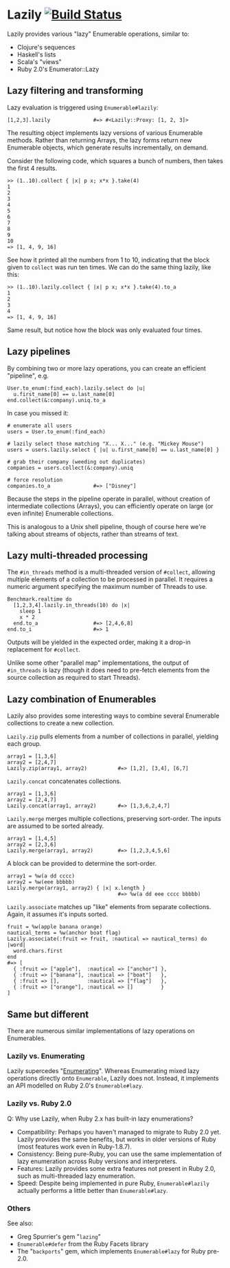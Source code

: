 Lazily [![Build Status](https://secure.travis-ci.org/mdub/lazily.png?branch=master)](http://travis-ci.org/mdub/lazily)
===========

Lazily provides various "lazy" Enumerable operations, similar to:

* Clojure's sequences
* Haskell's lists
* Scala's "views"
* Ruby 2.0's Enumerator::Lazy

Lazy filtering and transforming
-------------------------------

Lazy evaluation is triggered using `Enumerable#lazily`:

    [1,2,3].lazily              #=> #<Lazily::Proxy: [1, 2, 3]>

The resulting object implements lazy versions of various Enumerable methods.  Rather than returning Arrays, the lazy forms return new Enumerable objects, which generate results incrementally, on demand.

Consider the following code, which squares a bunch of numbers, then takes the first 4 results.

    >> (1..10).collect { |x| p x; x*x }.take(4)
    1
    2
    3
    4
    5
    6
    7
    8
    9
    10
    => [1, 4, 9, 16]

See how it printed all the numbers from 1 to 10, indicating that the block given to `collect` was run ten times. We can do the same thing lazily, like this:

    >> (1..10).lazily.collect { |x| p x; x*x }.take(4).to_a
    1
    2
    3
    4
    => [1, 4, 9, 16]

Same result, but notice how the block was only evaluated four times.

Lazy pipelines
--------------

By combining two or more lazy operations, you can create an efficient "pipeline", e.g.

    User.to_enum(:find_each).lazily.select do |u|
      u.first_name[0] == u.last_name[0]
    end.collect(&:company).uniq.to_a

In case you missed it:

    # enumerate all users
    users = User.to_enum(:find_each)

    # lazily select those matching "X... X..." (e.g. "Mickey Mouse")
    users = users.lazily.select { |u| u.first_name[0] == u.last_name[0] }

    # grab their company (weeding out duplicates)
    companies = users.collect(&:company).uniq

    # force resolution
    companies.to_a              #=> ["Disney"]

Because the steps in the pipeline operate in parallel, without creation of intermediate collections (Arrays), you can efficiently operate on large (or even infinite) Enumerable collections.

This is analogous to a Unix shell pipeline, though of course here we're talking about streams of objects, rather than streams of text.

Lazy multi-threaded processing
------------------------------

The `#in_threads` method is a multi-threaded version of `#collect`, allowing multiple elements of a collection to be processed in parallel.  It requires a numeric argument specifying the maximum number of Threads to use.

    Benchmark.realtime do
      [1,2,3,4].lazily.in_threads(10) do |x|
        sleep 1
        x * 2
      end.to_a                  #=> [2,4,6,8]
    end.to_i                    #=> 1

Outputs will be yielded in the expected order, making it a drop-in replacement for `#collect`.

Unlike some other "parallel map" implementations, the output of `#in_threads` is lazy (though it does need to pre-fetch elements from the source collection as required to start Threads).

Lazy combination of Enumerables
-------------------------------

Lazily also provides some interesting ways to combine several Enumerable collections to create a new collection.

`Lazily.zip` pulls elements from a number of collections in parallel, yielding each group.

    array1 = [1,3,6]
    array2 = [2,4,7]
    Lazily.zip(array1, array2)          #=> [1,2], [3,4], [6,7]

`Lazily.concat` concatenates collections.

    array1 = [1,3,6]
    array2 = [2,4,7]
    Lazily.concat(array1, array2)       #=> [1,3,6,2,4,7]

`Lazily.merge` merges multiple collections, preserving sort-order.  The inputs are assumed to be sorted already.

    array1 = [1,4,5]
    array2 = [2,3,6]
    Lazily.merge(array1, array2)        #=> [1,2,3,4,5,6]

A block can be provided to determine the sort-order.

    array1 = %w(a dd cccc)
    array2 = %w(eee bbbbb)
    Lazily.merge(array1, array2) { |x| x.length }
                                        #=> %w(a dd eee cccc bbbbb)

`Lazily.associate` matches up "like" elements from separate collections.  Again, it assumes it's inputs sorted.

    fruit = %w(apple banana orange)
    nautical_terms = %w(anchor boat flag)
    Lazily.associate(:fruit => fruit, :nautical => nautical_terms) do |word|
      word.chars.first
    end
    #=> [
      { :fruit => ["apple"],  :nautical => ["anchor"] },
      { :fruit => ["banana"], :nautical => ["boat"]   },
      { :fruit => [],         :nautical => ["flag"]   },
      { :fruit => ["orange"], :nautical => []         }
    ]

Same but different
------------------

There are numerous similar implementations of lazy operations on Enumerables.

### Lazily vs. Enumerating

Lazily supercedes "[Enumerating](http://github.com/mdub/enumerating)".  Whereas Enumerating mixed lazy operations directly onto `Enumerable`, Lazily does not.  Instead, it implements an API modelled on Ruby 2.0's `Enumerable#lazy`.

### Lazily vs. Ruby 2.0

Q: Why use Lazily, when Ruby 2.x has built-in lazy enumerations?

- Compatibility: Perhaps you haven't managed to migrate to Ruby 2.0 yet.  Lazily provides the same benefits, but works in older versions of Ruby (most features work even in Ruby-1.8.7).
- Consistency: Being pure-Ruby, you can use the same implementation of lazy enumeration across Ruby versions and interpreters.
- Features: Lazily provides some extra features not present in Ruby 2.0, such as multi-threaded lazy enumeration.
- Speed: Despite being implemented in pure Ruby, `Enumerable#lazily` actually performs a little better than `Enumerable#lazy`.

### Others

See also:

* Greg Spurrier's gem "`lazing`"
* `Enumerable#defer` from the Ruby Facets library
* The "`backports`" gem, which implements `Enumerable#lazy` for Ruby pre-2.0.
